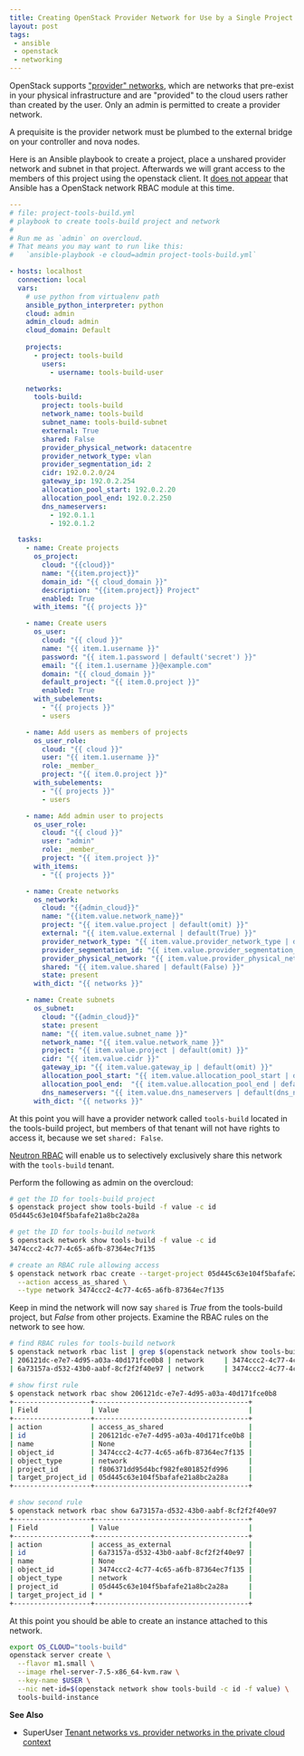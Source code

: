 ```yaml
---
title: Creating OpenStack Provider Network for Use by a Single Project
layout: post
tags:
 - ansible
 - openstack
 - networking
---
```


OpenStack supports ["provider" networks](https://docs.openstack.org/install-guide/launch-instance-networks-provider.html), which are networks that pre-exist in your physical infrastructure and are "provided" to the cloud users rather than created by the user. Only an admin is permitted to create a provider network.

A prequisite is the provider network must be plumbed to the external bridge on your controller and nova nodes.

Here is an Ansible playbook to create a project, place a unshared provider network and subnet in that project. Afterwards we will grant access to the members of this project using the openstack client. It [does not appear](https://docs.ansible.com/ansible/latest/modules/list_of_cloud_modules.html#openstack) that Ansible has a OpenStack network RBAC module at this time.


```yaml
---
# file: project-tools-build.yml
# playbook to create tools-build project and network
#
# Run me as `admin` on overcloud.
# That means you may want to run like this:
#   `ansible-playbook -e cloud=admin project-tools-build.yml`

- hosts: localhost
  connection: local
  vars:
    # use python from virtualenv path
    ansible_python_interpreter: python
    cloud: admin
    admin_cloud: admin
    cloud_domain: Default
    
    projects:
      - project: tools-build
        users:
          - username: tools-build-user

    networks:
      tools-build:
        project: tools-build
        network_name: tools-build
        subnet_name: tools-build-subnet
        external: True
        shared: False
        provider_physical_network: datacentre
        provider_network_type: vlan
        provider_segmentation_id: 2
        cidr: 192.0.2.0/24
        gateway_ip: 192.0.2.254
        allocation_pool_start: 192.0.2.20
        allocation_pool_end: 192.0.2.250
        dns_nameservers:
          - 192.0.1.1
          - 192.0.1.2

  tasks:
    - name: Create projects
      os_project:
        cloud: "{{cloud}}"
        name: "{{item.project}}"
        domain_id: "{{ cloud_domain }}"
        description: "{{item.project}} Project"
        enabled: True
      with_items: "{{ projects }}"

    - name: Create users
      os_user:
        cloud: "{{ cloud }}"
        name: "{{ item.1.username }}"
        password: "{{ item.1.password | default('secret') }}"
        email: "{{ item.1.username }}@example.com"
        domain: "{{ cloud_domain }}"
        default_project: "{{ item.0.project }}"
        enabled: True
      with_subelements:
        - "{{ projects }}"
        - users

    - name: Add users as members of projects
      os_user_role:
        cloud: "{{ cloud }}"
        user: "{{ item.1.username }}"
        role: _member_
        project: "{{ item.0.project }}"
      with_subelements:
        - "{{ projects }}"
        - users

    - name: Add admin user to projects
      os_user_role:
        cloud: "{{ cloud }}"
        user: "admin"
        role: _member_
        project: "{{ item.project }}"
      with_items:
        - "{{ projects }}"

    - name: Create networks
      os_network:
        cloud: "{{admin_cloud}}"
        name: "{{item.value.network_name}}"
        project: "{{ item.value.project | default(omit) }}"
        external: "{{ item.value.external | default(True) }}"
        provider_network_type: "{{ item.value.provider_network_type | default(omit) }}"
        provider_segmentation_id: "{{ item.value.provider_segmentation_id | default(omit) }}"
        provider_physical_network: "{{ item.value.provider_physical_network | default(omit) }}"
        shared: "{{ item.value.shared | default(False) }}"
        state: present
      with_dict: "{{ networks }}"

    - name: Create subnets
      os_subnet:
        cloud: "{{admin_cloud}}"
        state: present
        name: "{{ item.value.subnet_name }}"
        network_name: "{{ item.value.network_name }}"
        project: "{{ item.value.project | default(omit) }}"
        cidr: "{{ item.value.cidr }}"
        gateway_ip: "{{ item.value.gateway_ip | default(omit) }}"
        allocation_pool_start: "{{ item.value.allocation_pool_start | default(omit) }}"
        allocation_pool_end:  "{{ item.value.allocation_pool_end | default(omit) }}"
        dns_nameservers: "{{ item.value.dns_nameservers | default(dns_nameservers) | join(',') }}"
      with_dict: "{{ networks }}"
```

At this point you will have a provider network called `tools-build` located in the tools-build project, but members of that tenant will not have rights to access it, because we set `shared: False`.

[Neutron RBAC](https://docs.openstack.org/ocata/networking-guide/config-rbac.html) will enable us to selectively exclusively share this network with the `tools-build` tenant.

Perform the following as admin on the overcloud:

```bash
# get the ID for tools-build project
$ openstack project show tools-build -f value -c id
05d445c63e104f5bafafe21a8bc2a28a

# get the ID for tools-build network
$ openstack network show tools-build -f value -c id
3474ccc2-4c77-4c65-a6fb-87364ec7f135

# create an RBAC rule allowing access
$ openstack network rbac create --target-project 05d445c63e104f5bafafe21a8bc2a28a \
  --action access_as_shared \
  --type network 3474ccc2-4c77-4c65-a6fb-87364ec7f135
```

Keep in mind the network will now say `shared` is _True_ from the tools-build project, but _False_ from other projects. Examine the RBAC rules on the network to see how.

```bash
# find RBAC rules for tools-build network
$ openstack network rbac list | grep $(openstack network show tools-build -f value -c id)
| 206121dc-e7e7-4d95-a03a-40d171fce0b8 | network     | 3474ccc2-4c77-4c65-a6fb-87364ec7f135 |
| 6a73157a-d532-43b0-aabf-8cf2f2f40e97 | network     | 3474ccc2-4c77-4c65-a6fb-87364ec7f135 |

# show first rule
$ openstack network rbac show 206121dc-e7e7-4d95-a03a-40d171fce0b8
+-------------------+--------------------------------------+
| Field             | Value                                |
+-------------------+--------------------------------------+
| action            | access_as_shared                     |
| id                | 206121dc-e7e7-4d95-a03a-40d171fce0b8 |
| name              | None                                 |
| object_id         | 3474ccc2-4c77-4c65-a6fb-87364ec7f135 |
| object_type       | network                              |
| project_id        | f806371dd95d4bcf982fe801852fd996     |
| target_project_id | 05d445c63e104f5bafafe21a8bc2a28a     |
+-------------------+--------------------------------------+

# show second rule
$ openstack network rbac show 6a73157a-d532-43b0-aabf-8cf2f2f40e97
+-------------------+--------------------------------------+
| Field             | Value                                |
+-------------------+--------------------------------------+
| action            | access_as_external                   |
| id                | 6a73157a-d532-43b0-aabf-8cf2f2f40e97 |
| name              | None                                 |
| object_id         | 3474ccc2-4c77-4c65-a6fb-87364ec7f135 |
| object_type       | network                              |
| project_id        | 05d445c63e104f5bafafe21a8bc2a28a     |
| target_project_id | *                                    |
+-------------------+--------------------------------------+
```

At this point you should be able to create an instance attached to this network.

```bash
export OS_CLOUD="tools-build"
openstack server create \
  --flavor m1.small \
  --image rhel-server-7.5-x86_64-kvm.raw \
  --key-name $USER \
  --nic net-id=$(openstack network show tools-build -c id -f value) \
  tools-build-instance
```

**See Also**

- SuperUser [Tenant networks vs. provider networks in the private cloud context](http://superuser.openstack.org/articles/tenant-networks-vs-provider-networks-in-the-private-cloud-context/)
